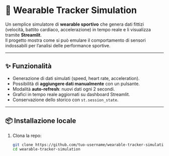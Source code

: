 # 🏃 Wearable Tracker Simulation

Un semplice simulatore di **wearable sportivo** che genera dati fittizi (velocità, battito cardiaco, accelerazione) in tempo reale e li visualizza tramite **Streamlit**.  
Il progetto mostra come si può emulare il comportamento di sensori indossabili per l’analisi delle performance sportive.

---

## ✨ Funzionalità
- Generazione di dati simulati (speed, heart rate, acceleration).
- Possibilità di **aggiungere dati manualmente** con un pulsante.
- Modalità **auto-refresh**: nuovi dati ogni 2 secondi.
- Grafici in tempo reale aggiornati su dashboard Streamlit.
- Conservazione dello storico con `st.session_state`.

---

## 📦 Installazione locale

1. Clona la repo:
   ```bash
   git clone https://github.com/tuo-username/wearable-tracker-simulation.git
   cd wearable-tracker-simulation
